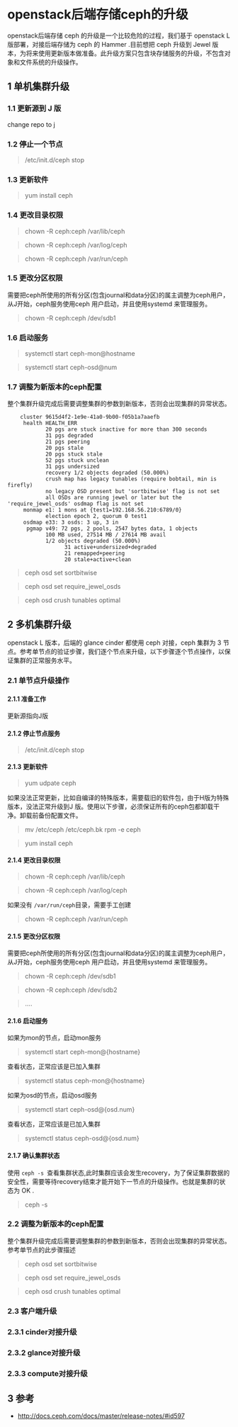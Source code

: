 # openstack后端存储ceph的升级
openstack后端存储 ceph 的升级是一个比较危险的过程，我们基于 openstack L 版部署，对接后端存储为 ceph 的 Hammer .目前想把 ceph 升级到 Jewel 版本，为将来使用更新版本做准备。此升级方案只包含块存储服务的升级，不包含对象和文件系统的升级操作。

## 1 单机集群升级

### 1.1 更新源到 J 版

change repo to j

### 1.2 停止一个节点

> /etc/init.d/ceph stop

### 1.3 更新软件

> yum install ceph

### 1.4 更改目录权限

>chown -R ceph:ceph /var/lib/ceph

>chown -R ceph:ceph /var/log/ceph

>chown -R ceph:ceph /var/run/ceph

### 1.5 更改分区权限

需要把ceph所使用的所有分区(包含journal和data分区)的属主调整为ceph用户，从J开始，ceph服务使用ceph 用户启动，并且使用systemd 来管理服务。

>chown -R ceph:ceph /dev/sdb1


### 1.6 启动服务

> systemctl start ceph-mon@hostname

> systemctl start ceph-osd@num


### 1.7 调整为新版本的ceph配置
整个集群升级完成后需要调整集群的参数到新版本，否则会出现集群的异常状态。


```
    cluster 9615d4f2-1e9e-41a0-9b00-f05b1a7aaefb
     health HEALTH_ERR
            20 pgs are stuck inactive for more than 300 seconds
            31 pgs degraded
            21 pgs peering
            20 pgs stale
            20 pgs stuck stale
            52 pgs stuck unclean
            31 pgs undersized
            recovery 1/2 objects degraded (50.000%)
            crush map has legacy tunables (require bobtail, min is firefly)
            no legacy OSD present but 'sortbitwise' flag is not set
            all OSDs are running jewel or later but the 'require_jewel_osds' osdmap flag is not set
     monmap e1: 1 mons at {test1=192.168.56.210:6789/0}
            election epoch 2, quorum 0 test1
     osdmap e33: 3 osds: 3 up, 3 in
      pgmap v49: 72 pgs, 2 pools, 2547 bytes data, 1 objects
            100 MB used, 27514 MB / 27614 MB avail
            1/2 objects degraded (50.000%)
                  31 active+undersized+degraded
                  21 remapped+peering
                  20 stale+active+clean

```


>ceph osd set sortbitwise

>ceph osd set require_jewel_osds

>ceph osd crush tunables optimal


## 2 多机集群升级
openstack L 版本，后端的 glance cinder 都使用 ceph 对接，ceph 集群为 3 节点。参考单节点的验证步骤，我们逐个节点来升级，以下步骤逐个节点操作，以保证集群的正常服务水平。

### 2.1 单节点升级操作

#### 2.1.1 准备工作
更新源指向J版

#### 2.1.2 停止节点服务

> /etc/init.d/ceph stop

#### 2.1.3 更新软件

> yum udpate ceph

如果没法正常更新，比如自编译的特殊版本，需要载旧的软件包，由于H版为特殊版本，没法正常升级到J 版。使用以下步骤，必须保证所有的ceph包都卸载干净。卸载前备份配置文件。
> mv /etc/ceph /etc/ceph.bk
> rpm -e ceph

> yum install ceph

#### 2.1.4 更改目录权限

>chown -R ceph:ceph /var/lib/ceph

>chown -R ceph:ceph /var/log/ceph

如果没有 `/var/run/ceph`目录，需要手工创建

>chown -R ceph:ceph /var/run/ceph


#### 2.1.5 更改分区权限

需要把ceph所使用的所有分区(包含journal和data分区)的属主调整为ceph用户，从J开始，ceph服务使用ceph 用户启动，并且使用systemd 来管理服务。

>chown -R ceph:ceph /dev/sdb1

>chown -R ceph:ceph /dev/sdb2

> ....

#### 2.1.6 启动服务

如果为mon的节点，启动mon服务
> systemctl start ceph-mon@{hostname}

查看状态，正常应该是已加入集群

> systemctl status ceph-mon@{hostname}

如果为osd的节点，启动osd服务
> systemctl start ceph-osd@{osd.num}

查看状态，正常应该是已加入集群
> systemctl status ceph-osd@{osd.num}

#### 2.1.7 确认集群状态

使用 `ceph -s `查看集群状态,此时集群应该会发生recovery，为了保证集群数据的安全性，需要等待recovery结束才能开始下一节点的升级操作。也就是集群的状态为 OK .
> ceph -s 


### 2.2 调整为新版本的ceph配置

整个集群升级完成后需要调整集群的参数到新版本，否则会出现集群的异常状态。参考单节点的此步骤描述

>ceph osd set sortbitwise

>ceph osd set require_jewel_osds

>ceph osd crush tunables optimal

### 2.3 客户端升级

### 2.3.1 cinder对接升级

### 2.3.2 glance对接升级

### 2.3.3 compute对接升级


## 3 参考
- http://docs.ceph.com/docs/master/release-notes/#id597